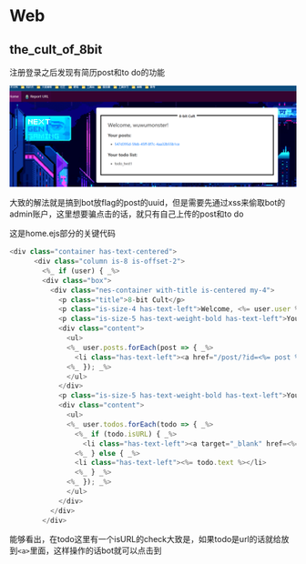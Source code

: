 # Web
## the_cult_of_8bit
注册登录之后发现有简历post和to do的功能

![](attachments/Pasted%20image%2020230408131159.png)

大致的解法就是搞到bot放flag的post的uuid，但是需要先通过xss来偷取bot的admin账户，这里想要骗点击的话，就只有自己上传的post和to do

这是home.ejs部分的关键代码

```js
<div class="container has-text-centered">
      <div class="column is-8 is-offset-2">
        <%_ if (user) { _%>
        <div class="box">
          <div class="nes-container with-title is-centered my-4">
            <p class="title">8-bit Cult</p>
            <p class="is-size-4 has-text-left">Welcome, <%= user.user %>!</p>
            <p class="is-size-5 has-text-weight-bold has-text-left">Your posts:</p>
            <div class="content">
              <ul>
              <%_ user.posts.forEach(post => { _%>
                <li class="has-text-left"><a href="/post/?id=<%= post %>"><%= post %></a></li>
              <%_ }); _%>
              </ul>
            </div>
            <p class="is-size-5 has-text-weight-bold has-text-left">Your todo list:</p>
            <div class="content">
              <ul>
              <%_ user.todos.forEach(todo => { _%>
                <%_ if (todo.isURL) { _%>
                  <li class="has-text-left"><a target="_blank" href=<%= todo.text %>><%= todo.text %></a></li>
                <%_ } else { _%>
                <li class="has-text-left"><%= todo.text %></li>
                <%_ } _%>
              <%_ }); _%>
              </ul>
            </div>
          </div>
        </div>
```

能够看出，在todo这里有一个isURL的check大致是，如果todo是url的话就给放到`<a>`里面，这样操作的话bot就可以点击到